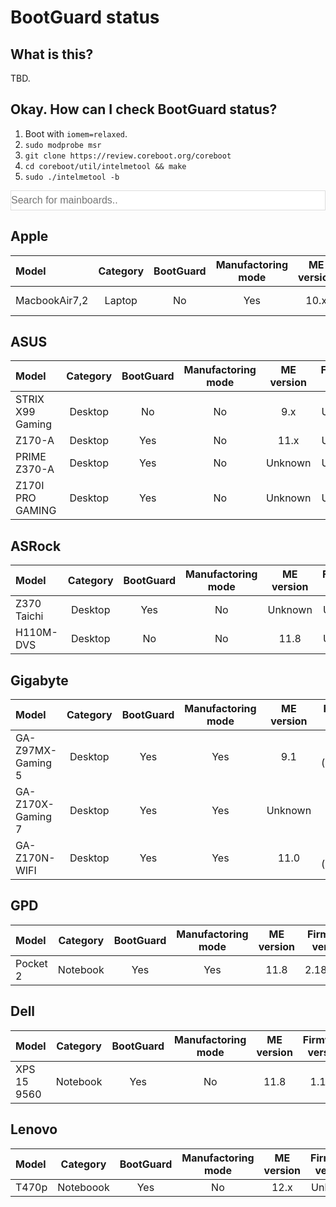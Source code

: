 # BootGuard status
## What is this?
TBD.

## Okay. How can I check BootGuard status?
1. Boot with `iomem=relaxed`.
2. `sudo modprobe msr`
3. `git clone https://review.coreboot.org/coreboot`
4. `cd coreboot/util/intelmetool && make`
5. `sudo ./intelmetool -b`

<input type="text" id="search" onkeyup="search()" style="width: 100%; font-size: 16px; padding: 6px 0px; border: 1px solid #ddd;" placeholder="Search for mainboards..">

## Apple

| Model | Category | BootGuard | Manufactoring mode | ME version | Firmware version | coreboot support |
|:------|:--------:|:---------:|:------------------:|:----------:|:----------------:|:----------------:|
| MacbookAir7,2 | Laptop | No | Yes | 10.x | macOS 10.13.6 | No |

## ASUS

| Model | Category | BootGuard | Manufactoring mode | ME version | Firmware version | coreboot support |
|:------|:--------:|:---------:|:------------------:|:----------:|:----------------:|:----------------:|
| STRIX X99 Gaming | Desktop | No | No | 9.x | Unknown | No |
| Z170-A | Desktop | Yes | No | 11.x | Unknown | No |
| PRIME Z370-A | Desktop | Yes | No | Unknown | Unknown | No |
| Z170I PRO GAMING | Desktop | Yes | No | Unknown | Unknown | No |

## ASRock

| Model | Category | BootGuard | Manufactoring mode | ME version | Firmware version | coreboot support |
|:------|:--------:|:---------:|:------------------:|:----------:|:----------------:|:----------------:|
| Z370 Taichi | Desktop | Yes | No | Unknown | Unknown | No |
| H110M-DVS | Desktop | No | No | 11.8 | Unknown | Yes |

## Gigabyte

| Model | Category | BootGuard | Manufactoring mode | ME version | Firmware version | coreboot support |
|:------|:--------:|:---------:|:------------------:|:----------:|:----------------:|:----------------:|
| GA-Z97MX-Gaming 5 | Desktop | Yes | Yes | 9.1 | F4 (05/2014) | No |
| GA-Z170X-Gaming 7 | Desktop | Yes | Yes | Unknown | F8 | No |
| GA-Z170N-WIFI | Desktop | Yes | Yes | 11.0 | F6 (10/2015) | No |

## GPD

| Model | Category | BootGuard | Manufactoring mode | ME version | Firmware version | coreboot support |
|:------|:--------:|:---------:|:------------------:|:----------:|:----------------:|:----------------:|
| Pocket 2 | Notebook | Yes | Yes | 11.8 | 2.18.1263 | No |

## Dell

| Model | Category | BootGuard | Manufactoring mode | ME version | Firmware version | coreboot support |
|:------|:--------:|:---------:|:------------------:|:----------:|:----------------:|:----------------:|
| XPS 15 9560 | Notebook | Yes | No | 11.8 | 1.12.1 | No |

## Lenovo

| Model | Category | BootGuard | Manufactoring mode | ME version | Firmware version | coreboot support |
|:------|:--------:|:---------:|:------------------:|:----------:|:----------------:|:----------------:|
| T470p | Noteboook | Yes | No | 12.x | Unknown | No |
